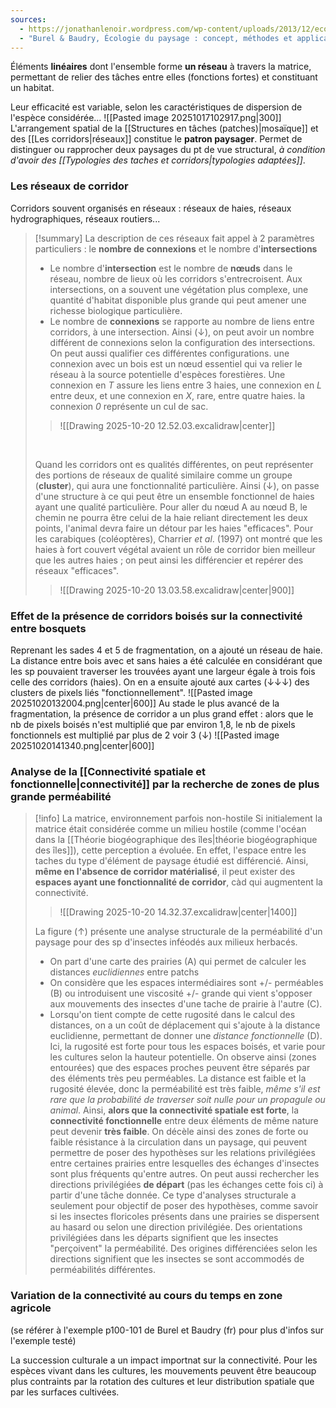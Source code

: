 ```yaml
---
sources:
  - https://jonathanlenoir.wordpress.com/wp-content/uploads/2013/12/ecologie-du-paysage.pdf
  - "Burel & Baudry, Écologie du paysage : concept, méthodes et applications (2nde édition)"
---
```

Éléments **linéaires** dont l'ensemble forme **un réseau** à travers la matrice, permettant de relier des tâches entre elles (fonctions fortes) et constituant un habitat.

Leur efficacité est variable, selon les caractéristiques de dispersion de l'espèce considérée...
![[Pasted image 20251017102917.png|300]]
<br>
L'arrangement spatial de la [[Structures en tâches (patches)|mosaïque]] et des [[Les corridors|réseaux]] constitue le **patron paysager**. Permet de distinguer ou rapprocher deux paysages du pt de vue structural, *à condition d'avoir des [[Typologies des taches et corridors|typologies adaptées]]*.

### Les réseaux de corridor

Corridors souvent organisés en réseaux : réseaux de haies, réseaux hydrographiques, réseaux routiers...
>[!summary] La description de ces réseaux fait appel à 2 paramètres particuliers : le **nombre de connexions** et le nombre d'**intersections**
>- Le nombre d'**intersection** est le nombre de **nœuds** dans le réseau, nombre de lieux où les corridors s'entrecroisent. Aux intersections, on a souvent une végétation plus complexe, une quantité d'habitat disponible plus grande qui peut amener une richesse biologique particulière.
>- Le nombre de **connexions** se rapporte au nombre de liens entre corridors, à une intersection. Ainsi (↓), on peut avoir un nombre différent de connexions selon la configuration des intersections. On peut aussi qualifier ces différentes configurations. une connexion avec un bois est un nœud essentiel qui va relier le réseau à la source potentielle d'espèces forestières. Une connexion en *T* assure les liens entre 3 haies, une connexion en *L* entre deux, et une connexion en *X*, rare, entre quatre haies. la connexion *0* représente un cul de sac.
>>![[Drawing 2025-10-20 12.52.03.excalidraw|center]]
>
><br> 
>
>Quand les corridors ont es qualités différentes, on peut représenter des portions de réseaux de qualité similaire comme un groupe (**cluster**), qui aura une fonctionnalité particulière. Ainsi (↓), on passe d'une structure à ce qui peut être un ensemble fonctionnel de haies ayant une qualité particulière. Pour aller du nœud A au nœud B, le chemin ne pourra être celui de la haie reliant directement les deux points, l'animal devra faire un détour par les haies "efficaces". Pour les carabiques (coléoptères), Charrier *et al*. (1997) ont montré que les haies à fort couvert végétal avaient un rôle de corridor bien meilleur que les autres haies ; on peut ainsi les différencier et repérer des réseaux "efficaces".
>>![[Drawing 2025-10-20 13.03.58.excalidraw|center|900]]

### Effet de la présence de corridors boisés sur la connectivité entre bosquets

Reprenant les sades 4 et 5 de fragmentation, on a ajouté un réseau de haie. La distance entre bois avec et sans haies a été calculée en considérant que les sp pouvaient traverser les trouvées ayant une largeur égale à trois fois celle des corridors (haies). On en a ensuite ajouté aux cartes (↓↓↓) des clusters de pixels liés "fonctionnellement".
![[Pasted image 20251020132004.png|center|600]]
Au stade le plus avancé de la fragmentation, la présence de corridor a un plus grand effet :
alors que le nb de pixels boisés n'est multiplié que par environ 1,8, le nb de pixels fonctionnels est multiplié par plus de 2 voir 3 (↓)
![[Pasted image 20251020141340.png|center|600]]

### Analyse de la [[Connectivité spatiale et fonctionnelle|connectivité]] par la recherche de zones de plus grande perméabilité

>[!info] La matrice, environnement parfois non-hostile
>Si initialement la matrice était considérée comme un milieu hostile (comme l'océan dans la [[Théorie biogéographique des îles|théorie biogéographique des îles]]), cette perception a évoluée.
>En effet, l'espace entre les taches du type d'élément de paysage étudié est différencié. Ainsi, **même en l'absence de corridor matérialisé**, il peut exister des **espaces ayant une fonctionnalité de corridor**, càd qui augmentent la connectivité.
>>![[Drawing 2025-10-20 14.32.37.excalidraw|center|1400]]
>
>La figure (↑) présente une analyse structurale de la perméabilité d'un paysage pour des sp d'insectes inféodés aux milieux herbacés.
>- On part d'une carte des prairies (A) qui permet de calculer les distances *euclidiennes* entre patchs
>- On considère que les espaces intermédiaires sont +/- perméables (B) ou introduisent une viscosité +/- grande qui vient s'opposer aux mouvements des insectes d'une tache de prairie à l'autre (C).
>- Lorsqu'on tient compte de cette rugosité dans le calcul des distances, on a un coût de déplacement qui s'ajoute à la distance euclidienne, permettant de donner une *distance fonctionnelle* (D).
>Ici, la rugosité est forte pour tous les espaces boisés, et varie pour les cultures selon la hauteur potentielle.
>On observe ainsi (zones entourées) que des espaces proches peuvent être séparés par des éléments très peu perméables. La distance est faible et la rugosité élevée, donc la perméabilité est très faible, *même s'il est rare que la probabilité de traverser soit nulle pour un propagule ou animal*.
>Ainsi, **alors que la connectivité spatiale est forte**, la **connectivité fonctionnelle** entre deux éléments de même nature peut devenir **très faible**.
>On décèle ainsi des zones de forte ou faible résistance à la circulation dans un paysage, qui peuvent permettre de poser des hypothèses sur les relations privilégiées entre certaines prairies entre lesquelles des échanges d'insectes sont plus fréquents qu'entre autres.
>On peut aussi rechercher les directions privilégiées **de départ** (pas les échanges cette fois ci) à partir d'une tâche donnée. 
>Ce type d'analyses structurale a seulement pour objectif de poser des hypothèses, comme savoir si les insectes floricoles présents dans une prairies se dispersent au hasard ou selon une direction privilégiée.
>Des orientations privilégiées dans les départs signifient que les insectes "perçoivent" la perméabilité. Des origines différenciées selon les directions signifient que les insectes se sont accommodés de perméabilités différentes.

### Variation de la connectivité au cours du temps en zone agricole

(se référer à l'exemple p100-101 de Burel et Baudry (fr) pour plus d'infos sur l'exemple testé)

La succession culturale a un impact importnat sur la connectivité. 
Pour les espèces vivant dans les cultures, les mouvements peuvent être beaucoup plus contraints par la rotation des cultures et leur distribution spatiale que par les surfaces cultivées.